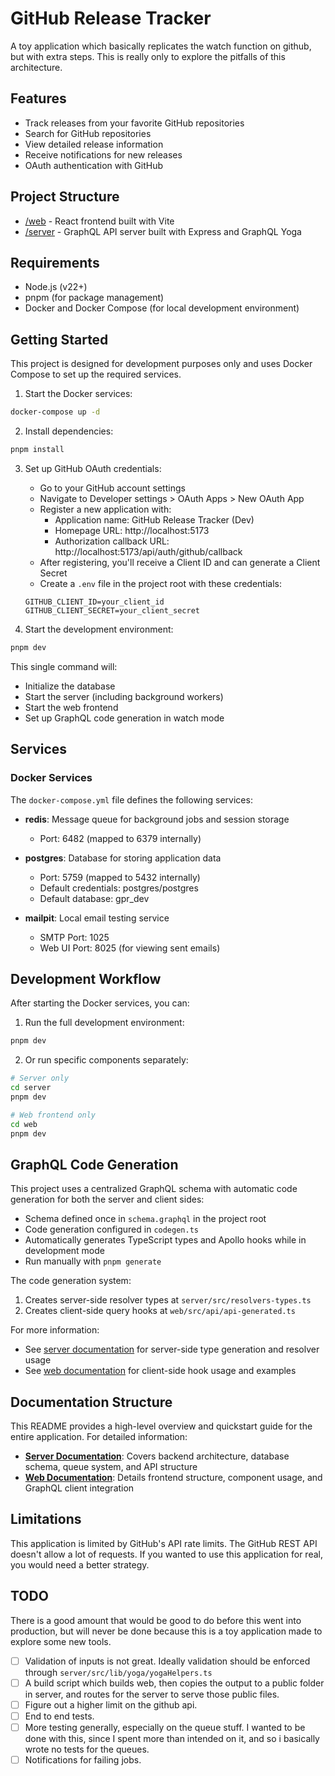 # GitHub Release Tracker

A toy application which basically replicates the watch function on github, but with extra steps. This is really only to explore the pitfalls of this architecture.

## Features

- Track releases from your favorite GitHub repositories
- Search for GitHub repositories
- View detailed release information
- Receive notifications for new releases
- OAuth authentication with GitHub

## Project Structure

- [/web](/web) - React frontend built with Vite
- [/server](/server) - GraphQL API server built with Express and GraphQL Yoga

## Requirements

- Node.js (v22+)
- pnpm (for package management)
- Docker and Docker Compose (for local development environment)

## Getting Started

This project is designed for development purposes only and uses Docker Compose to set up the required services.

1. Start the Docker services:

```bash
docker-compose up -d
```

2. Install dependencies:

```bash
pnpm install
```

3. Set up GitHub OAuth credentials:
   - Go to your GitHub account settings
   - Navigate to Developer settings > OAuth Apps > New OAuth App
   - Register a new application with:
     - Application name: GitHub Release Tracker (Dev)
     - Homepage URL: http://localhost:5173
     - Authorization callback URL: http://localhost:5173/api/auth/github/callback
   - After registering, you'll receive a Client ID and can generate a Client Secret
   - Create a `.env` file in the project root with these credentials:
   ```
   GITHUB_CLIENT_ID=your_client_id
   GITHUB_CLIENT_SECRET=your_client_secret
   ```

4. Start the development environment:

```bash
pnpm dev
```

This single command will:
- Initialize the database
- Start the server (including background workers)
- Start the web frontend
- Set up GraphQL code generation in watch mode

## Services

### Docker Services

The `docker-compose.yml` file defines the following services:

- **redis**: Message queue for background jobs and session storage
  - Port: 6482 (mapped to 6379 internally)

- **postgres**: Database for storing application data
  - Port: 5759 (mapped to 5432 internally)
  - Default credentials: postgres/postgres
  - Default database: gpr_dev

- **mailpit**: Local email testing service
  - SMTP Port: 1025
  - Web UI Port: 8025 (for viewing sent emails)

## Development Workflow

After starting the Docker services, you can:

1. Run the full development environment:
```bash
pnpm dev
```

2. Or run specific components separately:
```bash
# Server only
cd server
pnpm dev

# Web frontend only
cd web
pnpm dev
```

## GraphQL Code Generation

This project uses a centralized GraphQL schema with automatic code generation for both the server and client sides:

- Schema defined once in `schema.graphql` in the project root
- Code generation configured in `codegen.ts`
- Automatically generates TypeScript types and Apollo hooks while in development mode
- Run manually with `pnpm generate`

The code generation system:
1. Creates server-side resolver types at `server/src/resolvers-types.ts`
2. Creates client-side query hooks at `web/src/api/api-generated.ts`

For more information:
- See [server documentation](/server#graphql-code-generation) for server-side type generation and resolver usage
- See [web documentation](/web#graphql-integration) for client-side hook usage and examples

## Documentation Structure

This README provides a high-level overview and quickstart guide for the entire application. For detailed information:

- **[Server Documentation](/server)**: Covers backend architecture, database schema, queue system, and API structure
- **[Web Documentation](/web)**: Details frontend structure, component usage, and GraphQL client integration

## Limitations

This application is limited by GitHub's API rate limits. The GitHub REST API doesn't allow a lot of requests. If you wanted to use this application for real, you would need a better strategy.

## TODO

There is a good amount that would be good to do before this went into production, but will never be done because this is a toy application made to explore some new tools.

- [ ] Validation of inputs is not great. Ideally validation should be enforced through `server/src/lib/yoga/yogaHelpers.ts`
- [ ] A build script which builds web, then copies the output to a public folder in server, and routes for the server to serve those public files.
- [ ] Figure out a higher limit on the github api.
- [ ] End to end tests.
- [ ] More testing generally, especially on the queue stuff. I wanted to be done with this, since I spent more than intended on it, and so i basically wrote no tests for the queues.
- [ ] Notifications for failing jobs.